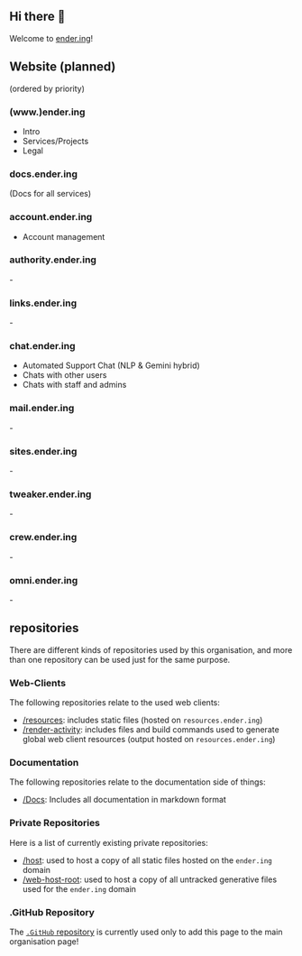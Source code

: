 ## Hi there 👋

Welcome to [ender.ing](https://ender.ing/)!

## Website (planned)

(ordered by priority)

### (www.)ender.ing

- Intro
- Services/Projects
- Legal

### docs.ender.ing

(Docs for all services)

### account.ender.ing

- Account management

### authority.ender.ing

\-

### links.ender.ing

\-

### chat.ender.ing

- Automated Support Chat (NLP & Gemini hybrid)
- Chats with other users
- Chats with staff and admins

### mail.ender.ing

\-

### sites.ender.ing

\-

### tweaker.ender.ing

\-

### crew.ender.ing

\-

### omni.ender.ing

\-

## repositories

There are different kinds of repositories used by this organisation, and more than one repository can be used just for the same purpose.

### Web-Clients

The following repositories relate to the used web clients:

- [/resources](https://github.com/Ender-ing/resources): includes static files (hosted on `resources.ender.ing`)
- [/render-activity](https://github.com/Ender-ing/render-activity): includes files and build commands used to generate global web client resources (output hosted on `resources.ender.ing`)

### Documentation

The following repositories relate to the documentation side of things:

- [/Docs](https://github.com/Ender-ing/Docs): Includes all documentation in markdown format

### Private Repositories

Here is a list of currently existing private repositories:

- [/host](https://github.com/Ender-ing/host): used to host a copy of all static files hosted on the `ender.ing` domain
- [/web-host-root](https://github.com/Ender-ing/web-host-root): used to host a copy of all untracked generative files used for the `ender.ing` domain

### .GitHub Repository

The [`.GitHub` repository](https://github.com/Ender-ing/.github) is currently used only to add this page to the main organisation page!
